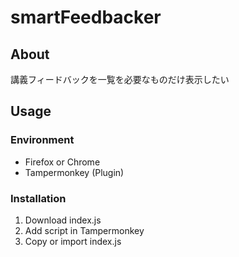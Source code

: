 # smartFeedbacker
## About
講義フィードバックを一覧を必要なものだけ表示したい

## Usage
### Environment
- Firefox or Chrome
- Tampermonkey (Plugin)
### Installation
1. Download index.js
1. Add script in Tampermonkey
1. Copy or import index.js
